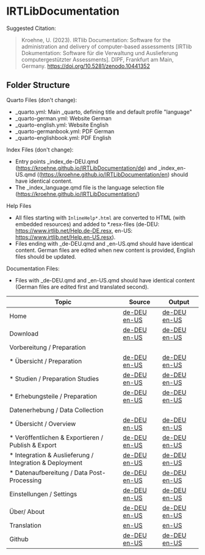 # IRTLibDocumentation

Suggested Citation:

> Kroehne, U. (2023). IRTlib Documentation: Software for the administration and delivery of computer-based assessments 
> [IRTlib Dokumentation: Software für die Verwaltung und Auslieferung computergestützter Assessments]. 
> DIPF, Frankfurt am Main, Germany. https://doi.org/10.5281/zenodo.10441352

## Folder Structure

Quarto Files (don't change):

- _quarto.yml: Main _quarto, defining title and default profile "language"
- _quarto-german.yml: Website German
- _quarto-english.yml: Website English
- _quarto-germanbook.yml: PDF German
- _quarto-englishbook.yml: PDF English

Index Files  (don't change):

- Entry points _index_de-DEU.qmd (https://kroehne.github.io/IRTLibDocumentation/de) and _index_en-US.qmd ((https://kroehne.github.io/IRTLibDocumentation/en) should have identical content.
- The _index_language.qmd file is the language selection file (https://kroehne.github.io/IRTLibDocumentation/)

Help Files

- All files starting with `InlineHelp*.html` are converted to HTML (with embedded resources) and added to *.resx-files (de-DEU: https://www.irtlib.net/Help.de-DE.resx, en-US: https://www.irtlib.net/Help.en-US.resx).
- Files ending with _de-DEU.qmd and _en-US.qmd should have identical content. German files are edited when new content is provided, English files should be updated.


Documentation Files:

- Files with _de-DEU.qmd and _en-US.qmd should have identical content (German files are edited first and translated second). 

|Topic|Source|Output|
|-----|------|------|
| Home | [de-DEU](https://github.com/kroehne/IRTLibDocumentation/blob/main/_index_de-DEU.qmd) [en-US](https://github.com/kroehne/IRTLibDocumentation/blob/main/_index_en-US.qmd) | [de-DEU](https://www.irtlib.net/de/) [en-US](https://www.irtlib.net/en/) |
| Download | [de-DEU](https://github.com/kroehne/IRTLibDocumentation/blob/main/_download_de-DEU.qmd) [en-US](https://github.com/kroehne/IRTLibDocumentation/blob/main/_download_en-US.qmd) | [de-DEU](https://kroehne.github.io/IRTLibDocumentation/de/download.html) [en-US](https://kroehne.github.io/IRTLibDocumentation/en/download.html) |
|Vorbereitung / Preparation | | |
| * Übersicht / Preparation | [de-DEU](https://github.com/kroehne/IRTLibDocumentation/blob/main/_preparation-overview_de-DEU.qmd) [en-US](https://github.com/kroehne/IRTLibDocumentation/blob/main/_preparation-overview_en-US.qmd) | [de-DEU](https://www.irtlib.net/de/preparation-overview.html) [en-US](https://www.irtlib.net/en/preparation-overview.html) |
| *  Studien / Preparation Studies | [de-DEU](https://github.com/kroehne/IRTLibDocumentation/blob/main/_preparation-studies_de-DEU.qmd) [en-US](https://github.com/kroehne/IRTLibDocumentation/blob/main/_preparation-studies_en-US.qmd) | [de-DEU](https://www.irtlib.net/de/preparation-overview.html) [en-US](https://www.irtlib.net/en/preparation-overview.html) |
| *  Erhebungsteile / Preparation | [de-DEU](https://github.com/kroehne/IRTLibDocumentation/blob/main/_preparation-parts_de-DEU.qmd) [en-US](https://github.com/kroehne/IRTLibDocumentation/blob/main/_preparation-parts_en-US.qmd) | [de-DEU](https://www.irtlib.net/de/preparation-parts.html) [en-US](https://www.irtlib.net/en/preparation-parts.html) |
|Datenerhebung / Data Collection| | |
|* Übersicht / Overview| [de-DEU](https://github.com/kroehne/IRTLibDocumentation/blob/main/_data-collection-overview_de-DEU.qmd) [en-US](https://github.com/kroehne/IRTLibDocumentation/blob/main/_data-collection-overview_en-US.qmd) | [de-DEU](https://www.irtlib.net/de/data-collection-overview.html) [en-US](https://www.irtlib.net/en/data-collection-overview.html) |
|* Veröffentlichen & Exportieren / Publish & Export| [de-DEU](https://github.com/kroehne/IRTLibDocumentation/blob/main/_data-collection-publish-and-export_de-DEU.qmd) [en-US](https://github.com/kroehne/IRTLibDocumentation/blob/main/_data-collection-publish-and-export_en-US.qmd) | [de-DEU](https://www.irtlib.net/de/data-collection-publish-and-export.html) [en-US](https://www.irtlib.net/en/data-collection-publish-and-export.html) |
|* Integration & Auslieferung / Integration & Deployment| [de-DEU](https://github.com/kroehne/IRTLibDocumentation/blob/main/_data-collection-overview_de-DEU.qmd) [en-US](https://github.com/kroehne/IRTLibDocumentation/blob/main/_data-collection-overview_en-US.qmd) | [de-DEU](https://www.irtlib.net/de/data-collection-player-integration.html) [en-US](https://www.irtlib.net/en/data-collection-player-integration.html) |
|*  Datenaufbereitung / Data Post-Processing  | [de-DEU](https://github.com/kroehne/IRTLibDocumentation/blob/main/_data-collection-post-processing_de-DEU.qmd ) [en-US](https://github.com/kroehne/IRTLibDocumentation/blob/main/_data-collection-post-processing_en-US.qmd ) | [de-DEU](https://www.irtlib.net/de/data-collection-post-processing.html) [en-US](https://www.irtlib.net/en/data-collection-post-processing.html) |
| Einstellungen / Settings | [de-DEU](https://github.com/kroehne/IRTLibDocumentation/blob/main/_settings_de-DEU.qmd) [en-US](https://github.com/kroehne/IRTLibDocumentation/blob/main/_settings_en-US.qmd) | [de-DEU](https://www.irtlib.net/de/settings.html) [en-US](https://www.irtlib.net/en/settings.html) | 
| Über/ About | [de-DEU](https://github.com/kroehne/IRTLibDocumentation/blob/main/_about_de-DEU.qmd) [en-US](https://github.com/kroehne/IRTLibDocumentation/blob/main/_about_en-US.qmd) | [de-DEU](https://www.irtlib.net/de/about.html) [en-US](https://www.irtlib.net/en/about.html) | 
| Translation| [en-US](https://github.com/kroehne/IRTLibDocumentation/blob/main/translation.qmd) |  [en-US](https://www.irtlib.net/en/translation.html) | 
| Github |[de-DEU](https://github.com/kroehne/IRTLibDocumentation/blob/main/_github_de-DEU.qmd) [en-US](https://github.com/kroehne/IRTLibDocumentation/blob/main/_github_en-US.qmd) | [de-DEU](https://www.irtlib.net/de/github.html) [en-US](https://www.irtlib.net/en/github.html) | 


